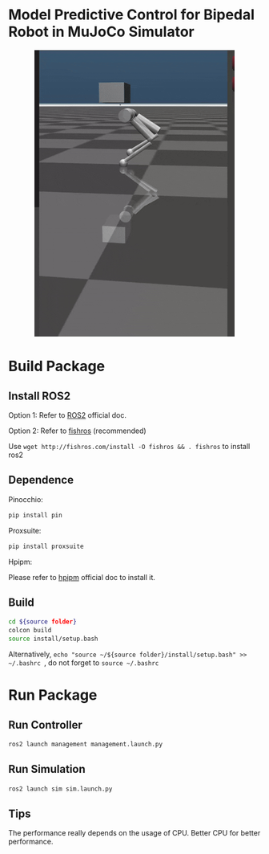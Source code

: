 # Model Predictive Control for Bipedal Robot in MuJoCo Simulator

<div align="center">
<img src="./display.gif" />
</div>

# Build Package
## Install ROS2
Option 1: Refer to [ROS2](https://ros.org/) official doc.

Option 2: Refer to [fishros](https://fishros.org.cn/forum/) (recommended)

Use ```wget http://fishros.com/install -O fishros && . fishros``` to install ros2

## Dependence
Pinocchio:
```bash
pip install pin
```

Proxsuite:
```bash
pip install proxsuite
```

Hpipm:

Please refer to [hpipm](https://github.com/giaf/hpipm) official doc to install it. 

## Build

```bash
cd ${source folder} 
colcon build
source install/setup.bash
```

Alternatively, ```echo "source ~/${source folder}/install/setup.bash" >> ~/.bashrc ```, do not forget to ```source ~/.bashrc```

# Run Package

## Run Controller
```bash
ros2 launch management management.launch.py 
```

## Run Simulation
```bash
ros2 launch sim sim.launch.py 
```

## Tips
The performance really depends on the usage of CPU. Better CPU for better performance. 


